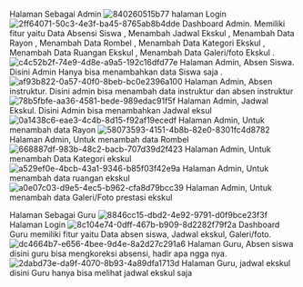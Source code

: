 Halaman Sebagai Admin
![840260515b77](https://github.com/Mfaisall/Project-Work_Ekskul-senbud/assets/91299374/9d7d7642-c320-40da-b81a-c7bc57109f41)
halaman Login 
![2ff64071-50c3-4e3f-ba45-8765ab8b4dde](https://github.com/Mfaisall/Project-Work_Ekskul-senbud/assets/91299374/19b3c73b-4d5a-4019-a79c-d63a98671d1b)
Dashboard Admin. Memiliki fitur yaitu 
Data Absensi Siswa ,
Menambah Jadwal Ekskul ,
Menambah Data Rayon ,
Menambah Data Rombel ,
Menambah Data Kategori Ekskul ,
Menambah Data Ruangan Ekskul ,
Menambah Data Galeri/foto Ekskul .
![c4c52b2f-74e9-4d8e-a9a5-192c16dfd77e](https://github.com/Mfaisall/Project-Work_Ekskul-senbud/assets/91299374/60659392-d136-49d6-987d-7bbd62d94e03)
Halaman Admin, Absen Siswa. Disini Admin Hanya bisa menambahkan data Siswa saja .
![af93b822-0a57-40f0-8beb-bc0e2396a100](https://github.com/Mfaisall/Project-Work_Ekskul-senbud/assets/91299374/b695d431-2bd0-482a-be0e-9b3d7c476117)
Halaman Admin, Absen instruktur. Disini admin bisa menambah data instruktur dan absen instruktur
![78b5fbfe-aa36-4581-bede-989edac91f5f](https://github.com/Mfaisall/Project-Work_Ekskul-senbud/assets/91299374/0f93cfc5-09fb-4766-ba21-2e26eeff035a)
Halaman Admin, Jadwal Ekskul. Disini Admin bisa menambahkan Jadwal eksul 
![0a1438c6-eae3-4c4b-8d15-f92af19ecedf](https://github.com/Mfaisall/Project-Work_Ekskul-senbud/assets/91299374/b8d421e3-88ff-4766-a57d-516bb658bfbc)
Halaman Admin, Untuk menambah data Rayon
![58073593-4151-4b8b-82e0-8301fc4d8782](https://github.com/Mfaisall/Project-Work_Ekskul-senbud/assets/91299374/0765958e-7153-4091-99a5-8c2d27cc3aa3)
Halaman Admin, Untuk menambah data Rombel
![668887df-983b-48c2-bacb-707d39d2f423](https://github.com/Mfaisall/Project-Work_Ekskul-senbud/assets/91299374/e0e96399-ff03-4bfc-9461-9b16b73e29dd)
Halaman Admin, Untuk menambah Data Kategori ekskul 
![a529ef0e-4bcb-43a1-9346-b85f03f42e9a](https://github.com/Mfaisall/Project-Work_Ekskul-senbud/assets/91299374/fcd731df-39a3-43ec-aecd-c4debf9817da)
Halaman Admin, Untuk menambah data ruangan ekskul
![a0e07c03-d9e5-4ec5-b962-cfa8d79bcc39](https://github.com/Mfaisall/Project-Work_Ekskul-senbud/assets/91299374/df28d184-2fe4-4416-9d27-49314b77056a)
Halaman Admin, Untuk menambah data Galeri/Foto prestasi ekskul

Halaman Sebagai Guru
![8846cc15-dbd2-4e92-9791-d0f9bce23f3f](https://github.com/Mfaisall/Project-Work_Ekskul-senbud/assets/91299374/f1b05a80-6eeb-4771-acb1-41176de02a78)
Halaman Login 
![8c104e74-0dff-467b-b909-8d2282f79f2a](https://github.com/Mfaisall/Project-Work_Ekskul-senbud/assets/91299374/e34c9e37-5135-40d3-905e-756331bef8fd)
Dashboard Guru memiliki fitur yaitu
Data absen siswa,
Jadwal ekskul,
Galeri/foto.
![dc4664b7-e656-4bee-9d4e-8a2d27c291a6](https://github.com/Mfaisall/Project-Work_Ekskul-senbud/assets/91299374/90b8fde3-7d03-4bd9-8343-6f87db633dcb)
Halaman Guru, Absen siswa disini guru bisa mengkoreksi absensi, hadir apa ngga nya.
![2dabd73e-da9f-4070-8b93-4a89dfa1713d](https://github.com/Mfaisall/Project-Work_Ekskul-senbud/assets/91299374/57b51c1f-d5d5-4a5b-9700-f9bb1d46839f)
Halaman Guru, jadwal ekskul disini Guru hanya bisa melihat jadwal ekskul saja


